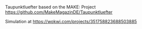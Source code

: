 Taupunktluefter based on the MAKE: Project https://github.com/MakeMagazinDE/Taupunktluefter

Simulation at https://wokwi.com/projects/351758823688503885
